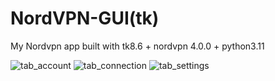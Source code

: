 # NordVPN-GUI(tk)
My Nordvpn app built with tk8.6 + nordvpn 4.0.0 + python3.11

![tab_account](https://github.com/user-attachments/assets/c9794da3-c754-4c50-9e03-906694390f87)
![tab_connection](https://github.com/user-attachments/assets/fad8f530-ed00-4f8b-aea3-9c2e037476e5)
![tab_settings](https://github.com/user-attachments/assets/f1c72719-1fda-4d7f-a035-a6dd9c884806)
